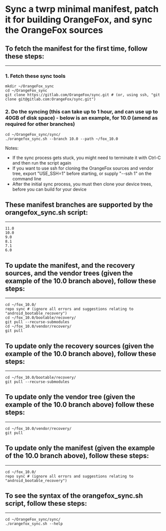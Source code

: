 # Sync a twrp minimal manifest, patch it for building OrangeFox, and sync the OrangeFox sources

## To fetch the manifest for the first time, follow these steps: ##
------------------------------------

### 1. Fetch these sync tools ###
	mkdir ~/OrangeFox_sync
	cd ~/OrangeFox_sync
	git clone https://gitlab.com/OrangeFox/sync.git # (or, using ssh, "git clone git@gitlab.com:OrangeFox/sync.git")

### 2. Do the syncing (this can take up to 1 hour, and can use up to 40GB of disk space) - below is an example, for 10.0 (amend as required for other branches) ##
	cd ~/OrangeFox_sync/sync/
	./orangefox_sync.sh --branch 10.0 --path ~/fox_10.0
Notes:
- If the sync process gets stuck, you might need to terminate it with Ctrl-C and then run the script again
- If you want to use ssh for cloning the OrangeFox sources and vendor tree, export "USE_SSH=1" before starting, or supply "--ssh 1" on the command line
- After the initial sync process, you must then clone your device trees, before you can build for your device

## These manifest branches are supported by the orangefox_sync.sh script: ##
----------------------------------
	11.0
	10.0
	9.0
	8.1
	7.1
	6.0

## To update the manifest, and the recovery sources, and the vendor trees (given the example of the 10.0 branch above), follow these steps: ##
----------------------------------
	cd ~/fox_10.0/
	repo sync # (ignore all errors and suggestions relating to "android_bootable_recovery")
	cd ~/fox_10.0/bootable/recovery/
	git pull --recurse-submodules
	cd ~/fox_10.0/vendor/recovery/
	git pull

## To update only the recovery sources (given the example of the 10.0 branch above), follow these steps: ##
----------------------------------
	cd ~/fox_10.0/bootable/recovery/
	git pull --recurse-submodules

## To update only the vendor tree (given the example of the 10.0 branch above) follow these steps: ##
----------------------------------
	cd ~/fox_10.0/vendor/recovery/
	git pull

## To update only the manifest (given the example of the 10.0 branch above), follow these steps: ##
----------------------------------
	cd ~/fox_10.0/
	repo sync # (ignore all errors and suggestions relating to "android_bootable_recovery")

## To see the syntax of the orangefox_sync.sh script, follow these steps: ##
----------------------------------
	cd ~/OrangeFox_sync/sync/
	./orangefox_sync.sh --help

